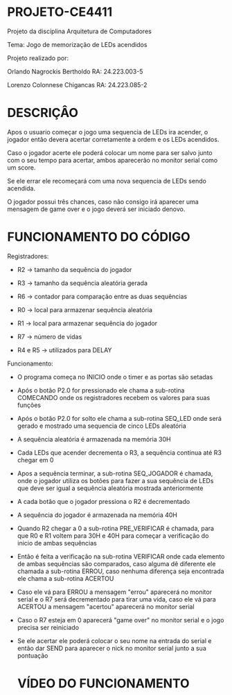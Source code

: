 # PROJETO-CE4411
Projeto da disciplina Arquitetura de Computadores

Tema: Jogo de memorização de LEDs acendidos

Projeto realizado por:

Orlando Nagrockis Bertholdo RA: 24.223.003-5

Lorenzo Colonnese Chigancas RA: 24.223.085-2


# DESCRIÇÂO

Apos o usuario começar o jogo uma sequencia de LEDs ira acender, o jogador então devera acertar corretamente a ordem e os LEDs acendidos. 

Caso o jogador acerte ele poderá colocar um nome para ser salvo junto com o seu tempo para acertar, ambos aparecerão no monitor serial como um score. 

Se ele errar ele recomeçará com uma nova sequencia de LEDs sendo acendida.

O jogador possui três chances, caso não consigo irá aparecer uma mensagem de game over e o jogo deverá ser iniciado denovo.

# FUNCIONAMENTO DO CÓDIGO

Registradores:

- R2 -> tamanho da sequência do jogador

- R3 -> tamanho da sequência aleatória gerada

- R6 -> contador para comparação entre as duas sequências

- R0 -> local para armazenar sequência aleatória

- R1 -> local para armazenar sequência do jogador

- R7 -> número de vidas

- R4 e R5 -> utilizados para DELAY

Funcionamento:

- O programa começa no INICIO onde o timer e as portas são setadas
  
- Após o botão P2.0 for pressionado ele chama a sub-rotina COMECANDO onde os registradores recebem os valores para suas funções
  
- Após o botão P2.0 for solto ele chama a sub-rotina SEQ_LED onde será gerado e mostrado uma sequencia de cinco LEDs aleatória

- A sequência aleatória é armazenada na memória 30H

- Cada LEDs que acender decrementa o R3, a sequência continua até R3 chegar em 0

- Apos a sequência terminar, a sub-rotina SEQ_JOGADOR é chamada, onde o jogador utiliza os botões para fazer a sua sequência de LEDs que deve ser igual a sequência aleatória mostrada anteriormente

- A cada botão que o jogador pressiona o R2 é decrementado

- A sequência do jogador é armazenada na memória 40H

- Quando R2 chegar a 0 a sub-rotina PRE_VERIFICAR é chamada, para que R0 e R1 voltem para 30H e 40H para começar a verificação do inicio de ambas sequências

- Então é feita a verificação na sub-rotina VERIFICAR onde cada elemento de ambas sequências são comparados, caso alguma dê diferente ele chamada a sub-rotina ERROU, caso nenhuma diferença seja encontrada ele chama a sub-rotina ACERTOU

- Caso ele vá para ERROU a mensagem "errou" aparecerá no monitor serial e o R7 será decrementado para tirar uma vida, caso ele vá para ACERTOU a mensagem "acertou" aparecerá no monitor serial

- Caso o R7 esteja em 0 aparecerá "game over" no monitor serial e o jogo precisa ser reiniciado

- Se ele acertar ele poderá colocar o seu nome na entrada do serial e então dar SEND para aparecer o nick no monitor serial junto a sua pontuação

  # VÍDEO DO FUNCIONAMENTO
